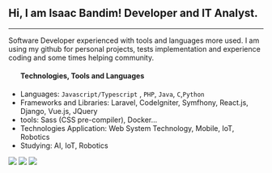 ## Hi, I am Isaac Bandim! Developer and IT Analyst. 
<hr>
 <p>
  Software Developer experienced with tools and languages more used. I am using my github for personal projects, tests implementation and experience coding and some times helping community.  
 </p>
 <ul>
   <h4>Technologies, Tools and Languages</h4>
  <li>Languages: <code>Javascript/Typescript</code> , <code>PHP</code>, <code>Java</code>, <code>C</code>,<code>Python</code> </li>
  <li>Frameworks and Libraries: Laravel, CodeIgniter, Symfhony, React.js, Django, Vue.js, JQuery </li>
  <li>tools: Sass (CSS pre-compiler), Docker...</li>
  <li>Technologies Application: Web System Technology, Mobile, IoT, Robotics</li>
  <li>Studying: AI, IoT, Robotics </li>
 </ul>
<div> 
 <a href="https://discord.gg/683864542693818422" target="_blank"><img src="https://img.shields.io/badge/Discord-7289DA?style=for-the-badge&logo=discord&logoColor=white" target="_blank"></a> 
  <a href = "mailto:ibandim@outlook.com"><img src="https://img.shields.io/badge/Microsoft_Outlook-0078D4?style=for-the-badge&logo=microsoft-outlook&logoColor=white" target="_blank"></a>
  <a href="https://www.linkedin.com/in/isaac-bandim-67929716a/" target="_blank"><img src="https://img.shields.io/badge/-LinkedIn-%230077B5?style=for-the-badge&logo=linkedin&logoColor=white" target="_blank"></a> 
</div>
